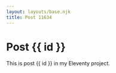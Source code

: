 ```yaml
---
layout: layouts/base.njk
title: Post 11634
---
```


# Post {{ id }}

This is post {{ id }} in my Eleventy project.
